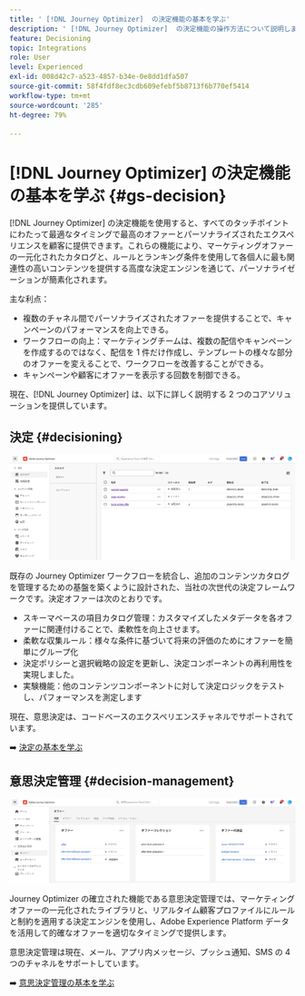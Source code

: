 ```yaml
---
title: ' [!DNL Journey Optimizer]  の決定機能の基本を学ぶ'
description: ' [!DNL Journey Optimizer]  の決定機能の操作方法について説明します。'
feature: Decisioning
topic: Integrations
role: User
level: Experienced
exl-id: 008d42c7-a523-4857-b34e-0e8dd1dfa507
source-git-commit: 58f4fdf8ec3cdb609efebf5b8713f6b770ef5414
workflow-type: tm+mt
source-wordcount: '285'
ht-degree: 79%

---
```


# [!DNL Journey Optimizer] の決定機能の基本を学ぶ {#gs-decision}

[!DNL Journey Optimizer] の決定機能を使用すると、すべてのタッチポイントにわたって最適なタイミングで最高のオファーとパーソナライズされたエクスペリエンスを顧客に提供できます。これらの機能により、マーケティングオファーの一元化されたカタログと、ルールとランキング条件を使用して各個人に最も関連性の高いコンテンツを提供する高度な決定エンジンを通じて、パーソナライゼーションが簡素化されます。

主な利点：

* 複数のチャネル間でパーソナライズされたオファーを提供することで、キャンペーンのパフォーマンスを向上できる。
* ワークフローの向上：マーケティングチームは、複数の配信やキャンペーンを作成するのではなく、配信を 1 件だけ作成し、テンプレートの様々な部分のオファーを変えることで、ワークフローを改善することができる。
* キャンペーンや顧客にオファーを表示する回数を制御できる。

現在、[!DNL Journey Optimizer] は、以下に詳しく説明する 2 つのコアソリューションを提供しています。

## 決定 {#decisioning}

![](assets/gs-decisioning.png)

既存の Journey Optimizer ワークフローを統合し、追加のコンテンツカタログを管理するための基盤を築くように設計された、当社の次世代の決定フレームワークです。決定オファーは次のとおりです。

* スキーマベースの項目カタログ管理：カスタマイズしたメタデータを各オファーに関連付けることで、柔軟性を向上させます。
* 柔軟な収集ルール：様々な条件に基づいて将来の評価のためにオファーを簡単にグループ化
* 決定ポリシーと選択戦略の設定を更新し、決定コンポーネントの再利用性を実現しました。
* 実験機能：他のコンテンツコンポーネントに対して決定ロジックをテストし、パフォーマンスを測定します

現在、意思決定は、コードベースのエクスペリエンスチャネルでサポートされています。

➡️ [決定の基本を学ぶ](../experience-decisioning/gs-experience-decisioning.md)

## 意思決定管理 {#decision-management}

![](assets/gs-decision-management.png)

Journey Optimizer の確立された機能である意思決定管理では、マーケティングオファーの一元化されたライブラリと、リアルタイム顧客プロファイルにルールと制約を適用する決定エンジンを使用し、Adobe Experience Platform データを活用して的確なオファーを適切なタイミングで提供します。

意思決定管理は現在、メール、アプリ内メッセージ、プッシュ通知、SMS の 4 つのチャネルをサポートしています。

➡️ [意思決定管理の基本を学ぶ](../offers/get-started/starting-offer-decisioning.md)
